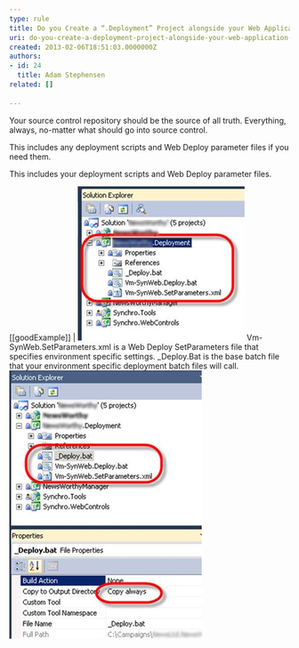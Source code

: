 ```yaml
---
type: rule
title: Do you Create a “.Deployment” Project alongside your Web Application for any additional deployment steps?
uri: do-you-create-a-deployment-project-alongside-your-web-application-for-any-additional-deployment-steps
created: 2013-02-06T18:51:03.0000000Z
authors:
- id: 24
  title: Adam Stephensen
related: []

---
```


Your source control repository should be the source of all truth. Everything, always, no-matter what should go into source control.

This includes any deployment scripts and Web Deploy parameter files if you need them.
 
This includes your deployment scripts and Web Deploy parameter files.

[[goodExample]]
| ![Create a Deployment project alongside your web project.   In the image aboce, Vm-SynWeb.Deploy.Bat is a batch  file that will deploy your web site to Vm-SynWeb](deployment-project.jpg)
 Vm-SynWeb.SetParameters.xml is a Web Deploy SetParameters file that specifies environment specific settings.
 \_Deploy.Bat is the base batch file that your environment specific deployment batch files will call. 
![It is important that each of the batch and parameters files has it ‘Copy to Output Directory’ setting set to ‘Copy Always’](deployment-project-copy.jpg)
